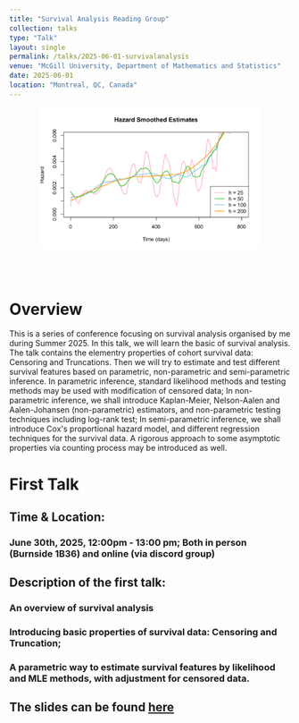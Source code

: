 ```yaml
---
title: "Survival Analysis Reading Group"
collection: talks
type: "Talk"
layout: single
permalink: /talks/2025-06-01-survivalanalysis
venue: "McGill University, Department of Mathematics and Statistics"
date: 2025-06-01
location: "Montreal, QC, Canada"
---
```


<p align="center">
  <img src="/images/HazardSmoothedEstimates.png" alt="Poster" width="400"/>
</p>

<br><br>

# Overview

This is a series of conference focusing on survival analysis organised by me during Summer 2025. In this talk, we will learn the basic of survival analysis. The talk contains the elementry properties of cohort survival data: Censoring and Truncations. Then we will try to estimate and test different survival features based on parametric, non-parametric and semi-parametric inference. In parametric inference, standard likelihood methods and testing methods may be used with modification of censored data; In non-parametric inference, we shall introduce Kaplan-Meier, Nelson-Aalen and Aalen-Johansen (non-parametric) estimators, and non-parametric testing techniques including log-rank test; In semi-parametric inference, we shall introduce Cox's proportional hazard model, and different regression techniques for the survival data. A rigorous approach to some asymptotic properties via counting process may be introduced as well.

# First Talk

## Time & Location: 

### June 30th, 2025, 12:00pm - 13:00 pm; Both in person (Burnside 1B36) and online (via discord group)

## Description of the first talk:

### An overview of survival analysis

### Introducing basic properties of survival data: Censoring and Truncation;

### A parametric way to estimate survival features by likelihood and MLE methods, with adjustment for censored data.

## The slides can be found [here](/files/SurvivalAnalysisTalk1.pdf)



